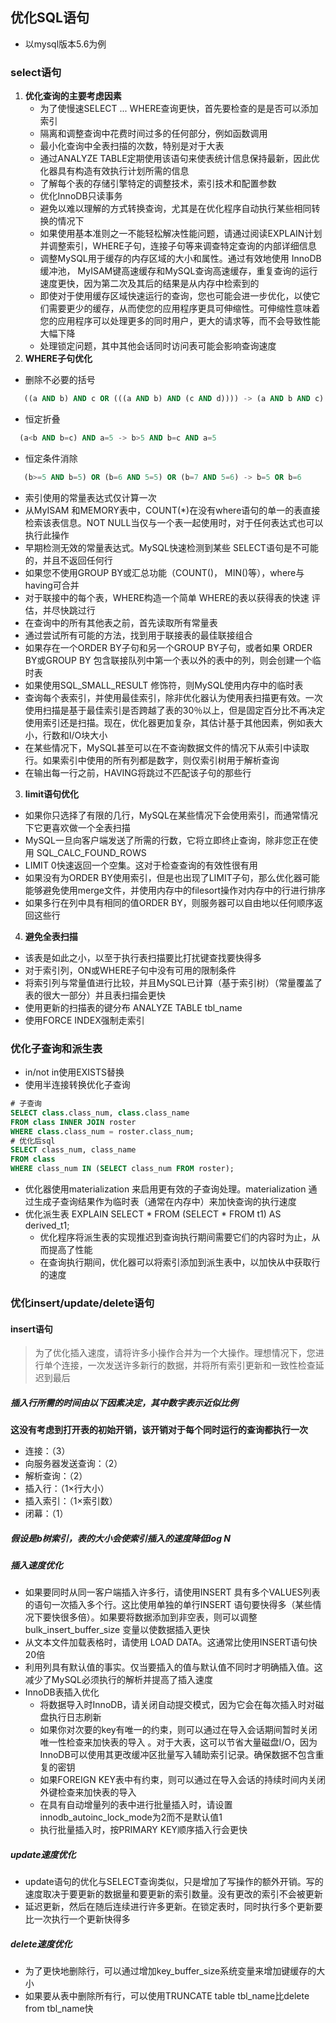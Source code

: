 ## 优化SQL语句
* 以mysql版本5.6为例

### select语句
 1. **优化查询的主要考虑因素**
    * 为了使慢速SELECT ... WHERE查询更快，首先要检查的是是否可以添加索引
    * 隔离和调整查询中花费时间过多的任何部分，例如函数调用
    * 最小化查询中全表扫描的次数，特别是对于大表
    * 通过ANALYZE TABLE定期使用该语句来使表统计信息保持最新，因此优化器具有构造有效执行计划所需的信息
    * 了解每个表的存储引擎特定的调整技术，索引技术和配置参数
    * 优化InnoDB只读事务
    * 避免以难以理解的方式转换查询，尤其是在优化程序自动执行某些相同转换的情况下
    * 如果使用基本准则之一不能轻松解决性能问题，请通过阅读EXPLAIN计划并调整索引，WHERE子句，连接子句等来调查特定查询的内部详细信息
    * 调整MySQL用于缓存的内存区域的大小和属性。通过有效地使用 InnoDB 缓冲池， MyISAM键高速缓存和MySQL查询高速缓存，重复查询的运行速度更快，因为第二次及其后的结果是从内存中检索到的
    * 即使对于使用缓存区域快速运行的查询，您也可能会进一步优化，以使它们需要更少的缓存，从而使您的应用程序更具可伸缩性。可伸缩性意味着您的应用程序可以处理更多的同时用户，更大的请求等，而不会导致性能大幅下降
    * 处理锁定问题，其中其他会话同时访问表可能会影响查询速度
2. **WHERE子句优化**
* 删除不必要的括号
```sql
   ((a AND b) AND c OR (((a AND b) AND (c AND d)))) -> (a AND b AND c) OR (a AND b AND c AND d)
```
* 恒定折叠
```sql
  (a<b AND b=c) AND a=5 -> b>5 AND b=c AND a=5
```
* 恒定条件消除
```sql
   (b>=5 AND b=5) OR (b=6 AND 5=5) OR (b=7 AND 5=6) -> b=5 OR b=6
```
* 索引使用的常量表达式仅计算一次
* 从MyISAM 和MEMORY表中，COUNT(*)在没有where语句的单一的表直接检索该表信息。NOT NULL当仅与一个表一起使用时，对于任何表达式也可以执行此操作
* 早期检测无效的常量表达式。MySQL快速检测到某些 SELECT语句是不可能的，并且不返回任何行
* 如果您不使用GROUP BY或汇总功能（COUNT()， MIN()等），where与having可合并
* 对于联接中的每个表，WHERE构造一个简单 WHERE的表以获得表的快速 评估，并尽快跳过行
* 在查询中的所有其他表之前，首先读取所有常量表
* 通过尝试所有可能的方法，找到用于联接表的最佳联接组合
* 如果存在一个ORDER BY子句和另一个GROUP BY子句，或者如果 ORDER BY或GROUP BY 包含联接队列中第一个表以外的表中的列，则会创建一个临时表
* 如果使用SQL_SMALL_RESULT 修饰符，则MySQL使用内存中的临时表
* 查询每个表索引，并使用最佳索引，除非优化器认为使用表扫描更有效。一次使用扫描是基于最佳索引是否跨越了表的30％以上，但是固定百分比不再决定使用索引还是扫描。现在，优化器更加复杂，其估计基于其他因素，例如表大小，行数和I/O块大小
* 在某些情况下，MySQL甚至可以在不查询数据文件的情况下从索引中读取行。如果索引中使用的所有列都是数字，则仅索引树用于解析查询
* 在输出每一行之前，HAVING将跳过不匹配该子句的那些行
3. **limit语句优化**
* 如果你只选择了有限的几行，MySQL在某些情况下会使用索引，而通常情况下它更喜欢做一个全表扫描
* MySQL一旦向客户端发送了所需的行数，它将立即终止查询，除非您正在使用 SQL_CALC_FOUND_ROWS
* LIMIT 0快速返回一个空集。这对于检查查询的有效性很有用
* 如果没有为ORDER BY使用索引，但是也出现了LIMIT子句，那么优化器可能能够避免使用merge文件，并使用内存中的filesort操作对内存中的行进行排序
* 如果多行在列中具有相同的值ORDER BY，则服务器可以自由地以任何顺序返回这些行
4. **避免全表扫描**
* 该表是如此之小，以至于执行表扫描要比打扰键查找要快得多
* 对于索引列，ON或WHERE子句中没有可用的限制条件 
* 将索引列与常量值进行比较，并且MySQL已计算（基于索引树）（常量覆盖了表的很大一部分）并且表扫描会更快
* 使用更新的扫描表的键分布 ANALYZE TABLE tbl_name
* 使用FORCE INDEX强制走索引

### 优化子查询和派生表
* in/not in使用EXISTS替换
* 使用半连接转换优化子查询
```sql
# 子查询
SELECT class.class_num, class.class_name
FROM class INNER JOIN roster
WHERE class.class_num = roster.class_num;
# 优化后sql
SELECT class_num, class_name
FROM class
WHERE class_num IN (SELECT class_num FROM roster);
```
* 优化器使用materialization 来启用更有效的子查询处理。materialization 通过生成子查询结果作为临时表（通常在内存中）来加快查询的执行速度
* 优化派生表  EXPLAIN SELECT * FROM (SELECT * FROM t1) AS derived_t1;
  * 优化程序将派生表的实现推迟到查询执行期间需要它们的内容时为止，从而提高了性能
  * 在查询执行期间，优化器可以将索引添加到派生表中，以加快从中获取行的速度

### 优化insert/update/delete语句
#### insert语句
> 为了优化插入速度，请将许多小操作合并为一个大操作。理想情况下，您进行单个连接，一次发送许多新行的数据，并将所有索引更新和一致性检查延迟到最后
##### 插入行所需的时间由以下因素决定，其中数字表示近似比例
**这没有考虑到打开表的初始开销，该开销对于每个同时运行的查询都执行一次**

* 连接：（3）
* 向服务器发送查询：（2）
* 解析查询：（2）
* 插入行：（1×行大小）
* 插入索引：（1×索引数）
* 闭幕：（1）
##### 假设是b树索引，表的大小会使索引插入的速度降低log N
##### 插入速度优化
* 如果要同时从同一客户端插入许多行，请使用INSERT 具有多个VALUES列表的语句一次插入多个行。这比使用单独的单行INSERT 语句要快得多（某些情况下要快很多倍）。如果要将数据添加到非空表，则可以调整 bulk_insert_buffer_size 变量以使数据插入更快
* 从文本文件加载表格时，请使用 LOAD DATA。这通常比使用INSERT语句快20倍 
* 利用列具有默认值的事实。仅当要插入的值与默认值不同时才明确插入值。这减少了MySQL必须执行的解析并提高了插入速度
* InnoDB表插入优化
  * 将数据导入时InnoDB，请关闭自动提交模式，因为它会在每次插入时对磁盘执行日志刷新
  * 如果你对次要的key有唯一的约束，则可以通过在导入会话期间暂时关闭唯一性检查来加快表的导入 。对于大表，这可以节省大量磁盘I/O，因为InnoDB可以使用其更改缓冲区批量写入辅助索引记录。确保数据不包含重复的密钥
  * 如果FOREIGN KEY表中有约束，则可以通过在导入会话的持续时间内关闭外键检查来加快表的导入
  * 在具有自动增量列的表中进行批量插入时，请设置 innodb_autoinc_lock_mode为2而不是默认值1
  * 执行批量插入时，按PRIMARY KEY顺序插入行会更快
##### update速度优化
* update语句的优化与SELECT查询类似，只是增加了写操作的额外开销。写的速度取决于要更新的数据量和要更新的索引数量。没有更改的索引不会被更新
* 延迟更新，然后在随后连续进行许多更新。在锁定表时，同时执行多个更新要比一次执行一个更新快得多
##### delete速度优化
* 为了更快地删除行，可以通过增加key_buffer_size系统变量来增加键缓存的大小
* 如果要从表中删除所有行，可以使用TRUNCATE table tbl_name比delete from tbl_name快
